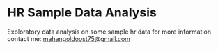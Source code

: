# HR Sample Data Analysis
Exploratory data analysis on some sample hr data
for more information contact me: mahangoldoost75@gmail.com
